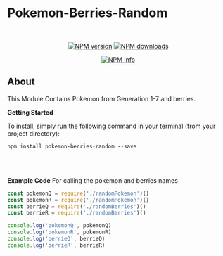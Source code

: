 # Pokemon-Berries-Random
<div align="center">
  <br />
  <p>
    <a href="https://www.npmjs.com/package/pokemon-berries-random"><img src="https://img.shields.io/npm/v/pokemon-berries-random.svg?maxAge=3600" alt="NPM version" /></a>
        <a href="https://www.npmjs.com/package/pokemon-berries-random"><img src="https://img.shields.io/badge/downloads-0-brightgreen.svg" alt="NPM downloads" /></a>
    
   <!-- <a href="https://img.shields.io/npm/v/pokemon-random.svg?maxAge=3600"><img src="https://img.shields.io/npm/dt/pokemon-berries-random.svg?maxAge=3600" alt="NPM downloads" /></a> -->

  </p>
  <p>
    <a href="https://nodei.co/npm/pokemon-berries-random/"><img src="https://nodei.co/npm/pokemon-berries-random.png?downloads=true&stars=true" alt="NPM info" /></a>
  </p>
</div>

## About

This Module Contains Pokemon from Generation 1-7 and berries.

**Getting Started** 

To install, simply run the following command in your terminal (from your project directory):

```
npm install pokemon-berries-random --save
```
<br></br>

**Example Code** 
For calling the pokemon and berries names

```js
const pokemonQ = require('./randomPokemon')()
const pokemonR = require('./randomPokemon')()
const berrieQ = require('./randomBerries')()
const berrieR = require('./randomBerries')()

console.log('pokemonQ', pokemonQ)
console.log('pokemonR', pokemonR)
console.log('berrieQ', berrieQ)
console.log('berrieR', berrieR)
```
